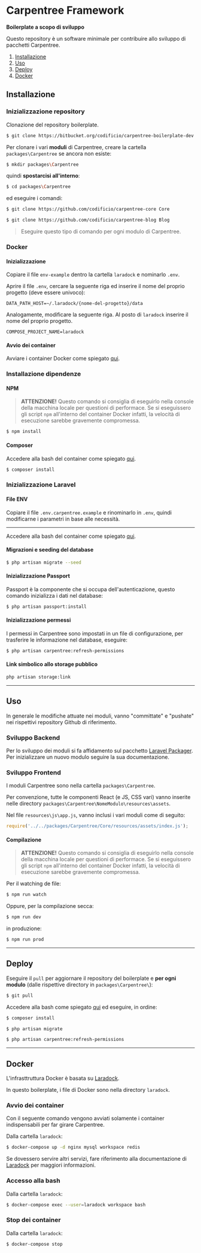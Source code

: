 # Carpentree Framework

**Boilerplate a scopo di sviluppo**

Questo repository è un software minimale per contribuire allo sviluppo di pacchetti Carpentree.

1. [Installazione](#markdown-header-installazione)
2. [Uso](#markdown-header-uso)
3. [Deploy](#markdown-header-deploy)
4. [Docker](#markdown-header-docker)

## Installazione

### Inizializzazione repository

Clonazione del repository boilerplate.

``` bash
$ git clone https://bitbucket.org/codificio/carpentree-boilerplate-dev
```

Per clonare i vari **moduli** di Carpentree, creare la cartella `packages\Carpentree` se ancora non esiste:

``` bash
$ mkdir packages\Carpentree
```

quindi **spostarcisi all'interno**:

``` bash
$ cd packages\Carpentree
```

ed eseguire i comandi:

``` bash
$ git clone https://github.com/codificio/carpentree-core Core
```

``` bash
$ git clone https://github.com/codificio/carpentree-blog Blog
```

> Eseguire questo tipo di comando per ogni modulo di Carpentree.

### Docker

#### Inizializzazione

Copiare il file `env-example` dentro la cartella `laradock` e nominarlo `.env`.

Aprire il file `.env`, cercare la seguente riga ed inserire il nome del proprio progetto (deve essere univoco):

``` text
DATA_PATH_HOST=~/.laradock/{nome-del-progetto}/data
```

Analogamente, modificare la seguente riga. Al posto di `laradock` inserire il nome del proprio progetto.

``` text
COMPOSE_PROJECT_NAME=laradock
```

#### Avvio dei container

Avviare i container Docker come spiegato [qui](#markdown-header-avvio-dei-container).

### Installazione dipendenze

#### NPM

> **ATTENZIONE!** Questo comando si consiglia di eseguirlo nella console della macchina locale per questioni di performace. Se si eseguissero gli script `npm` all'interno del container Docker infatti, la velocità di esecuzione sarebbe gravemente compromessa.

``` bash
$ npm install
```

#### Composer

Accedere alla bash del container come spiegato [qui](#markdown-header-accesso-alla-bash).

``` bash
$ composer install
```

### Inizializzazione Laravel

#### File ENV

Copiare il file `.env.carpentree.example` e rinominarlo in `.env`, quindi modificarne i parametri in base alle necessità.

---

Accedere alla bash del container come spiegato [qui](#markdown-header-accesso-alla-bash).

#### Migrazioni e seeding del database

``` bash
$ php artisan migrate --seed
```

#### Inizializzazione Passport

Passport è la componente che si occupa dell'autenticazione, questo comando inizializza i dati nel database:

``` bash
$ php artisan passport:install
```

#### Inizializzazione permessi

I permessi in Carpentree sono impostati in un file di configurazione, per trasferire le informazione nel database, eseguire:

``` bash
$ php artisan carpentree:refresh-permissions
```

#### Link simbolico allo storage pubblico

``` bash
php artisan storage:link
```

---

## Uso

In generale le modifiche attuate nei moduli, vanno "committate" e "pushate" nei rispettivi repository Github di riferimento.

### Sviluppo Backend

Per lo sviluppo dei moduli si fa affidamento sul pacchetto [Laravel Packager](#https://github.com/Jeroen-G/laravel-packager).
Per inizializzare un nuovo modulo seguire la sua documentazione.

### Sviluppo Frontend

I moduli Carpentree sono nella cartella `packages\Carpentree`.

Per convenzione, tutte le componenti React (e JS, CSS vari) vanno inserite nelle directory `packages\Carpentree\NomeModulo\resources\assets`.

Nel file `resources\js\app.js`, vanno inclusi i vari moduli come di seguito:

``` javascript
require('../../packages/Carpentree/Core/resources/assets/index.js');
```

#### Compilazione

> **ATTENZIONE!** Questo comando si consiglia di eseguirlo nella console della macchina locale per questioni di performace. Se si eseguissero gli script `npm` all'interno del container Docker infatti, la velocità di esecuzione sarebbe gravemente compromessa.

Per il watching de file:

``` bash
$ npm run watch
```

Oppure, per la compilazione secca:

``` bash
$ npm run dev
```

in produzione:

``` bash
$ npm run prod
```

---

## Deploy

Eseguire il `pull` per aggiornare il repository del boilerplate e **per ogni modulo** (dalle rispettive directory in `packages\Carpentree\`):

``` bash
$ git pull
```

Accedere alla bash come spiegato [qui](#markdown-header-accesso-alla-bash) ed eseguire, in ordine:

``` bash
$ composer install
```

``` bash
$ php artisan migrate
```

``` bash
$ php artisan carpentree:refresh-permissions
```

---

## Docker

L'infrasttruttura Docker è basata su [Laradock](https://laradock.io/).

In questo boilerplate, i file di Docker sono nella directory `laradock`.

### Avvio dei container

Con il seguente comando vengono avviati solamente i container indispensabili per far girare Carpentree.

Dalla cartella `laradock`:

``` bash
$ docker-compose up -d nginx mysql workspace redis
```

Se dovessero servire altri servizi, fare riferimento alla documentazione di [Laradock](https://laradock.io/documentation/) per maggiori informazioni.

### Accesso alla bash

Dalla cartella `laradock`:

``` bash
$ docker-compose exec --user=laradock workspace bash
```

### Stop dei container

Dalla cartella `laradock`:

``` bash
$ docker-compose stop
```
